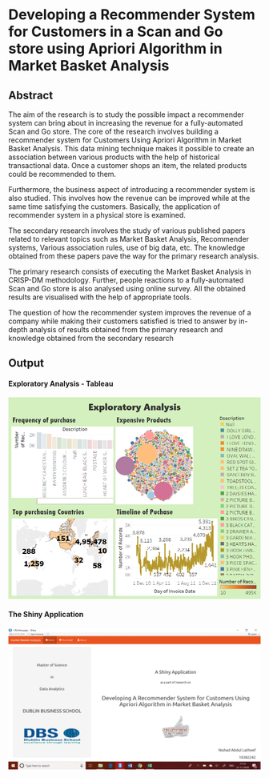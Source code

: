 # Developing a Recommender System for Customers in a Scan and Go store using Apriori Algorithm in Market Basket Analysis

## Abstract
The aim of the research is to study the possible impact a recommender system can bring about in
increasing the revenue for a fully-automated Scan and Go store. The core of the research involves
building a recommender system for Customers Using Apriori Algorithm in Market Basket Analysis. This
data mining technique makes it possible to create an association between various products with the
help of historical transactional data. Once a customer shops an item, the related products could be
recommended to them.

Furthermore, the business aspect of introducing a recommender system is also studied. This involves
how the revenue can be improved while at the same time satisfying the customers. Basically, the
application of recommender system in a physical store is examined.

The secondary research involves the study of various published papers related to relevant topics such
as Market Basket Analysis, Recommender systems, Various association rules, use of big data, etc. The
knowledge obtained from these papers pave the way for the primary research analysis.

The primary research consists of executing the Market Basket Analysis in CRISP-DM methodology.
Further, people reactions to a fully-automated Scan and Go store is also analysed using online survey.
All the obtained results are visualised with the help of appropriate tools.

The question of how the recommender system improves the revenue of a company while making their
customers satisfied is tried to answer by in-depth analysis of results obtained from the primary
research and knowledge obtained from the secondary research

## Output
#### Exploratory Analysis - Tableau
<img src = "Output/Exploratory Analysis - Dashboard.png">

#### The Shiny Application
<img src = "Output/Shinyapp GIF.gif">


